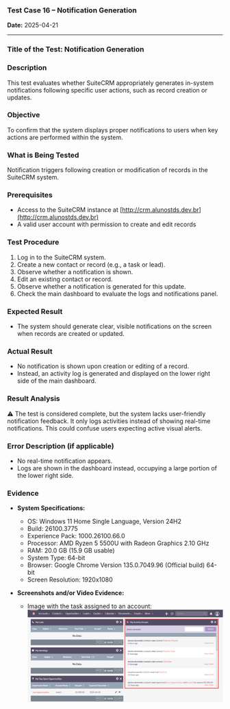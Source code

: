 ### **Test Case 16 – Notification Generation**

**Date:** 2025-04-21

---

### **Title of the Test:** Notification Generation

### **Description**

This test evaluates whether SuiteCRM appropriately generates in-system notifications following specific user actions, such as record creation or updates.

### **Objective**

To confirm that the system displays proper notifications to users when key actions are performed within the system.

### **What is Being Tested**

Notification triggers following creation or modification of records in the SuiteCRM system.

### **Prerequisites**

- Access to the SuiteCRM instance at [http://crm.alunostds.dev.br](http://crm.alunostds.dev.br)
- A valid user account with permission to create and edit records

### **Test Procedure**

1. Log in to the SuiteCRM system.
2. Create a new contact or record (e.g., a task or lead).
3. Observe whether a notification is shown.
4. Edit an existing contact or record.
5. Observe whether a notification is generated for this update.
6. Check the main dashboard to evaluate the logs and notifications panel.

### **Expected Result**

- The system should generate clear, visible notifications on the screen when records are created or updated.

### **Actual Result**

- No notification is shown upon creation or editing of a record.
- Instead, an activity log is generated and displayed on the lower right side of the main dashboard.

### **Result Analysis**

⚠️ The test is considered complete, but the system lacks user-friendly notification feedback. It only logs activities instead of showing real-time notifications. This could confuse users expecting active visual alerts.

### **Error Description (if applicable)**

- No real-time notification appears.
- Logs are shown in the dashboard instead, occupying a large portion of the lower right side.

### **Evidence**

- **System Specifications:**
  - OS: Windows 11 Home Single Language, Version 24H2
  - Build: 26100.3775
  - Experience Pack: 1000.26100.66.0
  - Processor: AMD Ryzen 5 5500U with Radeon Graphics 2.10 GHz
  - RAM: 20.0 GB (15.9 GB usable)
  - System Type: 64-bit
  - Browser: Google Chrome Version 135.0.7049.96 (Official build) 64-bit
  - Screen Resolution: 1920x1080

- **Screenshots and/or Video Evidence:**
  - Image with the task assigned to an account:
  ![image](../evidence/test16-evidence.png)